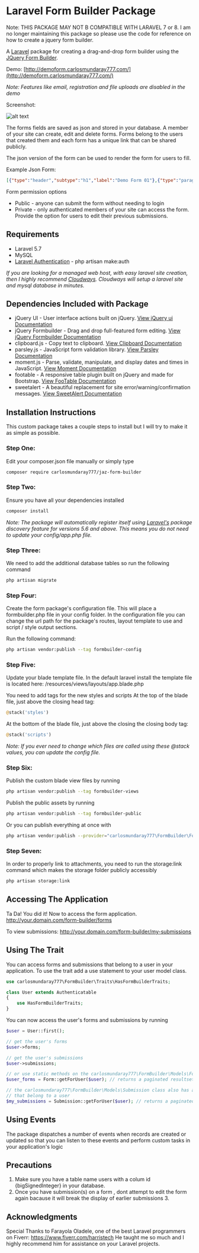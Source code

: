 
# Laravel Form Builder Package

Note: THIS PACKAGE MAY NOT B COMPATIBLE WITH LARAVEL 7 or 8. I am no longer maintaining this package so please use the code for reference on how to create a jquery form builder.

A [Laravel](https://laravel.com) package for creating a drag-and-drop form builder using the [JQuery Form Builder](https://formbuilder.online).

Demo: [http://demoform.carlosmundaray777.com/](http://demoform.carlosmundaray777.com/)

*Note: Features like email, registration and file uploads are disabled in the demo*

Screenshot:

![alt text](http://demoform.carlosmundaray777.com/img/formbuilderdemo_screenshot.jpg "Form Builder Screenshot")

The forms fields are saved as json and stored in your database. A member of your site can create, edit and delete forms. Forms belong to the users that created them and each form has a unique link that can be shared publicly.

The json version of the form can be used to render the form for users to fill.

Example Json Form:
```json
[{"type":"header","subtype":"h1","label":"Demo Form 01"},{"type":"paragraph","subtype":"p","label":"This demo form is a potluck sign-up sheet"},{"type":"text","label":"Name","className":"form-control","name":"name","subtype":"text"},{"type":"radio-group","label":"Food Category","name":"foodcategory","other":true,"values":[{"label":"Appetizer","value":"Appetizer"},{"label":"Beverage","value":"Beverage"},{"label":"Salad","value":"Salad"},{"label":"Main","value":"Main"},{"label":"Dessert","value":"Dessert"}]},{"type":"number","label":"How many will it serve","className":"form-control","name":"numberserved","min":"1","max":"50","step":"1"},{"type":"text","label":"Dish Name","className":"form-control","name":"dishname","subtype":"text"},{"type":"checkbox-group","label":"Dietary Restrictions","description":"Which of the following does your dish contain?","name":"dietaryrestrictions","values":[{"label":"Alcohol","value":"Alcohol"},{"label":"Carbs","value":"Carbs"},{"label":"Dairy","value":"Dairy"},{"label":"Egg","value":"Egg"},{"label":"Fish","value":"Fish"},{"label":"Gluten","value":"Gluten"}]},{"type":"textarea","label":"Comment","className":"form-control","name":"comment","subtype":"textarea"}]
```

Form permission options
 + Public - anyone can submit the form without needing to login
 + Private - only authenticated members of your site can access the form. Provide the option for users to edit their previous submissions.

## Requirements
+ Laravel 5.7
+ MySQL
+ [Laravel Authentication](https://laravel.com/docs/5.7/authentication) - php artisan make:auth

*If you are looking for a managed web host, with easy laravel site creation, then I highly recommend [Cloudways](https://www.cloudways.com/en/?id=45081). Cloudways will setup a laravel site and mysql database in minutes.*

## Dependencies Included with Package
+ jQuery UI - User interface actions built on jQuery. [View jQuery ui Documentation](https://jqueryui.com/)
+ jQuery Formbuilder -  Drag and drop full-featured form editing. [View jQuery Formbuilder Documentation](https://formbuilder.online)
+ clipboard.js - Copy text to clipboard. [View Clipboard Documentation](https://clipboardjs.com/)
+ parsley.js - JavaScript form validation library. [View Parsley Documentation](http://parsleyjs.org/)
+ moment.js - Parse, validate, manipulate, and display dates and times in JavaScript. [View Moment Documentation](https://momentjs.com/)
+ footable - A responsive table plugin built on jQuery and made for Bootstrap. [View FooTable Documentation](https://fooplugins.github.io/FooTable/)
+ sweetalert - A beautiful replacement for site error/warning/confirmation messages. [View SweetAlert Documentation](https://sweetalert.js.org/)

## Installation Instructions
This custom package takes a couple steps to install but I will try to make it as simple as possible.

### Step One:
Edit your composer.json file manually or simply type

```bash
composer require carlosmundaray777/jaz-form-builder
```

### Step Two:
Ensure you have all your dependencies installed

```bash
composer install
```

*Note: The package will automatically register itself using [Laravel's](https://laravel.com) package discovery feature for versions 5.6 and above. This means you do not need to update your config/app.php file.*

### Step Three:
We need to add the additional database tables so run the following command

```bash
php artisan migrate
```
### Step Four:
Create the form package's configuration file. This will place a formbuilder.php file in your config folder. In the configuration file you can change the url path for the package's routes, layout template to use and script / style output sections.

Run the following command:
```bash
php artisan vendor:publish --tag formbuilder-config
```
### Step Five:
Update your blade template file. In the default laravel install the template file is located here: /resources/views/layouts/app.blade.php

You need to add tags for the new styles and scripts
At the top of the blade file, just above the closing head tag:
```php
@stack('styles')
```

At the bottom of the blade file, just above the closing the closing body tag:
```php
@stack('scripts')
```
*Note: If you ever need to change which files are called using these @stack values, you can update the config file.*



### Step Six:
Publish the custom blade view files by running
```bash
php artisan vendor:publish --tag formbuilder-views
```
Publish the public assets by running
```bash
php artisan vendor:publish --tag formbuilder-public
```
Or you can publish everything at once with
```bash
php artisan vendor:publish --provider="carlosmundaray777\FormBuilder\FormBuilderServiceProvider"
```

### Step Seven:
In order to properly link to attachments, you need to run the storage:link command which makes the storage folder publicly accessibly

```bash
php artisan storage:link
```

## Accessing The Application
Ta Da! You did it!  Now to access the form application.
http://your.domain.com/form-builder/forms

To view submissions:
http://your.domain.com/form-builder/my-submissions

## Using The Trait
You can access forms and submissions that belong to a user in your application. To use the trait add a use statement to your user model class.

```php
use carlosmundaray777\FormBuilder\Traits\HasFormBuilderTraits;

class User extends Authenticatable
{
    use HasFormBuilderTraits;
}
```

You can now access the user's forms and submissions by running

```php
$user = User::first();

// get the user's forms
$user->forms;

// get the user's submissions
$user->submissions;

// or use static methods on the carlosmundaray777\FormBuilder\Models\Form class
$user_forms = Form::getForUser($user); // returns a paginated resultset

// the carlosmundaray777\FormBuilder\Models\Submission class also has a static method for getting the submissions
// that belong to a user
$my_submissions = Submission::getForUser($user); // returns a paginated resultset
```

## Using Events
The package dispatches a number of events when records are created or updated so that you can listen to these events and perform custom tasks in your application's logic

## Precautions
1. Make sure you have a table name users with a colum id {bigSignedInteger} in your database.
2. Once you have submission(s) on a form , dont attempt to edit the form again bacause it will break the display of earlier submissions 3. 

## Acknowledgments
Special Thanks to Farayola Oladele, one of the best Laravel programmers on Fiverr: https://www.fiverr.com/harristech He taught me so much and I highly recommend him for assistance on your Laravel projects.
